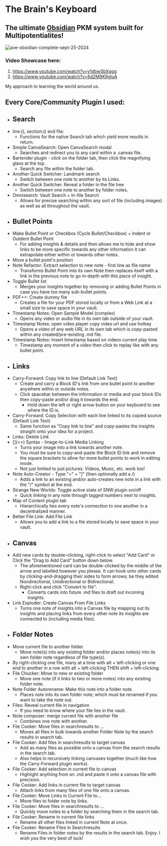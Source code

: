# The Brain's Keyboard

## The ultimate [Obsidian](https://obsidian.md/) PKM system built for Multipotentialites!

![ave-obsidian-complete-sept-25-2024](https://github.com/user-attachments/assets/10ea1c50-8c14-4a24-bc4b-919851777c6b)

### Video Showcase here: 
1. https://www.youtube.com/watch?v=y1dbwSbXggg
2. https://www.youtube.com/watch?v=6d2M9K9gluA

My approach to learning the world around us.

## Every Core/Community Plugin I used:

- ## Search
- line:(), section:() and file:
	- Functions for the native Search tab which yield more results in return.
- Simple CanvaSearch: Open CanvaSearch modal
	- Searches and redirect you to any card within a .canvas file.
- Bartender plugin - click on the folder tab, then click the magnifying glass at the top.
	- Search any file within the folder tab.
- Another Quick Switcher: Landmark search
	- Switch between one note to another by its Links.
- Another Quick Switcher: Reveal a folder in the file tree
	- Switch between one note to another by folder notes.
- Omnisearch: Vault Search + In-file Search
	- Allows for precise searching within any sort of file (including images) as well as all throughout the vault.
- ## Bullet Points
- Make Bullet Point or Checkbox (Cycle Bullet/Checkbox) + Indent or Outdent Bullet Point
	- For adding insights & details and then allows me to hide and show links to be more specific towards any other information it can extrapolate either within or towards other notes. 
- Move a bullet point's position
- Note Refactor: Extract selection to new note - first line as file name
	- Transforms Bullet Point into its own Note then replaces itself with a link in the previous note to go in-depth with this piece of insight.
- Toggle Bullet list
	- Merges your insights together by removing or adding Bullet Points in case you have too many sub-bullet points.
- PDF++: Create dummy file
	- Creates a file for your PDF stored locally or from a Web Link at a small size to save space in your vault.
- Timestamp Notes: Open Sample Model (complex)
	- Opens any video or audio file in its own tab outside of your vault.
- Timestamp Notes: open video player copy video url and use hotkey
	- Opens a video of any web URL in its own tab which is copy-pasted within any created/pre-existing .md file.
- Timestamp Notes: Insert timestamp based on videos current play time
	- Timestamp any moment of a video then click to replay like with any bullet point.
- ## Links
- Carry-Forward: Copy link to line (Default Link Text)
	- Create and carry a Block ID's link from one bullet point to another anywhere within or outside notes.
	- Click spacebar between the information or media and your block IDs then copy-paste and/or drag it towards the end.
		- Hold down the left or right arrow button on your keyboard to see where the ID is.
- Carry-Forward: Copy Selection with each line linked to its copied source (Default Link Text)
	- Same function as "Copy link to line" and copy-pastes the insights straight onto your idea for a project.
- Links: Delete Link
- []\(<>) Syntax - Image-to-Link Media Linking
	- Turns your image into a link towards another note.
	- You must be sure to copy-and-paste the Block ID link and remove the square brackets to allow for more bullet points to work in editing mode.
	- Not just limited to just pictures. Videos, Music, etc. work too!
- Note Auto-Creator - Type "=" + "]" (then optionally add a /)
	- Adds a link to an existing and/or auto-creates new note in a link with the "/" symbol at the end.
- Strange New Worlds: Toggle active state of SNW plugin on/off
	- Quick linking in any note through tagged numbers next to insights.
- Map of Content plugin tab
	- Hierarchically ties every note's connection to one another in a decentralized manner.
- Better File Link: Add File Link
	- Allows you to add a link to a file stored locally to save space in your vault.
- ## Canvas
- Add new cards by double-clicking, right-click to select "Add Card" or Click the "Drag to Add Card" button down below.
	- The aforementioned card can be double-clicked by the middle of the arrow and labelled however you please. It can hook unto other cards by clicking-and-dragging their sides to form arrows; be they edited Nondirectional, Unidirectional or Bidirectional.
	- Right-click and click "Convert to file".
		- Converts cards into future .md files to draft out incoming insights.
- Link Exploder: Create Canvas From File Links
	- Turns one note of insights into a Canvas file by mapping out its insights and placing links from every other note its insights are connected to (including media files).
- ## Folder Notes
- Move current file to another folder
	- Move note(s) into any existing folder and/or places note(s) into its own folder note regardless of file type(s).
- By right-clicking one file, many at a time with alt + left-clicking or one end to another in a row with alt + left-clicking THEN shift + left-clicking.
- File Chucker: Move to new or existing folder
	- Move one note (if it links to two or more notes) into any existing folder note.
- Note Folder Autorename: Make this note into a folder note.
	- Places note into its own folder note; which must be renamed if you want to take the note out.
- Files: Reveal current file in navigation
	- If you need to know where your file lies in the vault.
- Note composer: merge current file with another file
	- Combines one note with another.
- File Cooker: Move files in searchresults to ...
	- Moves all files in bulk towards another Folder Note by the search results in search tab.
- File Cooker: Add files in searchresults to target canvas
	- Add as many files as possible onto a canvas from the search results in the search tab.
	- Also helps in recursively linking canvases together (much like how the Carry-Forward plugin works).
- File Cooker: Add selection in current file to canvas
	- Highlight anything from an .md and paste it onto a canvas file with precision.
- File Cooker: Add links in current file to target canvas
	- Attach links from many files of one file onto a canvas.
- File Cooker: Move Links in Current File to...
	- Move files to folder note by links.
- File Cooker: Move files in searchresults to ...
	- Quickly move notes to a folder by searching them in the search tab.
- File Cooker: Rename in current file links
	- Rename all other files linked in current Note at once.
- File Cooker: Rename Files in Searchresults
	- Rename Files in folder notes by the results in the search tab.
Enjoy. I wish you the very best of luck!
